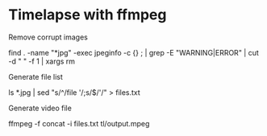 # Timelapse with ffmpeg

Remove corrupt images

find . -name "*jpg" -exec jpeginfo -c {} \; | grep -E "WARNING|ERROR" | cut -d " " -f 1 | xargs rm

Generate file list

ls *.jpg | sed "s/^/file '/;s/$/'/" > files.txt

Generate video file

ffmpeg -f concat -i files.txt tl/output.mpeg
